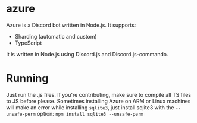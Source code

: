 # azure
Azure is a Discord bot written in Node.js.
It supports:
* Sharding (automatic and custom)
* TypeScript


It is written in Node.js using Discord.js and Discord.js-commando.

# Running
Just run the .js files. If you're contributing, make sure to compile all TS files to JS before please.
Sometimes installing Azure on ARM or Linux machines will make an error while installing `sqlite3`, just install sqlite3 with the `--unsafe-perm` option:
`npm install sqlite3 --unsafe-perm`